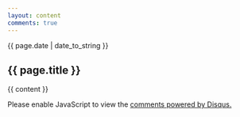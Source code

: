 ```yaml
---
layout: content
comments: true
---
```

<div class="post">

{{ page.date | date_to_string }}

<h2>{{ page.title }}</h2>

{{ content }}

</div>

<div id="disqus_thread" class="disqus-box">
<script>
(function() { // DON'T EDIT BELOW THIS LINE
var d = document, s = d.createElement('script');
s.src = '//lawre.disqus.com/embed.js';
s.setAttribute('data-timestamp', +new Date());
(d.head || d.body).appendChild(s);
})();
</script>
<noscript>Please enable JavaScript to view the <a href="https://disqus.com/?ref_noscript">comments powered by Disqus.</a></noscript>
</div>
